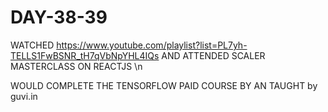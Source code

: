 # DAY-38-39

WATCHED https://www.youtube.com/playlist?list=PL7yh-TELLS1FwBSNR_tH7qVbNpYHL4IQs AND ATTENDED SCALER MASTERCLASS ON REACTJS
\n


WOULD COMPLETE THE TENSORFLOW PAID COURSE BY AN TAUGHT by guvi.in
